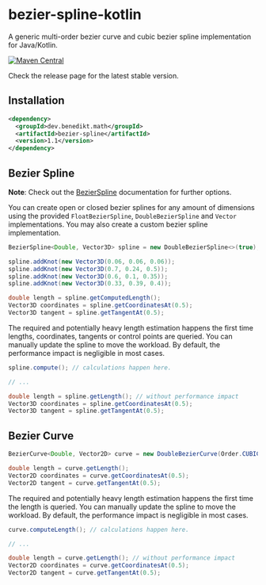 bezier-spline-kotlin
====================

A generic multi-order bezier curve and cubic bezier spline implementation for Java/Kotlin.

[![Maven Central](https://maven-badges.herokuapp.com/maven-central/dev.benedikt.math/bezier-spline/badge.svg)](https://maven-badges.herokuapp.com/maven-central/dev.benedikt.math/bezier-spline)

Check the release page for the latest stable version.

Installation
------------

```xml
<dependency>
  <groupId>dev.benedikt.math</groupId>
  <artifactId>bezier-spline</artifactId>
  <version>1.1</version>
</dependency>
```

Bezier Spline
-------------

**Note**: Check out the [BezierSpline](https://github.com/Bw2801/bezier-spline-kotlin/wiki/BezierSpline) documentation for further options.

You can create open or closed bezier splines for any amount of dimensions using the provided `FloatBezierSpline`,
`DoubleBezierSpline` and `Vector` implementations. You may also create a custom bezier spline implementation.

```java
BezierSpline<Double, Vector3D> spline = new DoubleBezierSpline<>(true);

spline.addKnot(new Vector3D(0.06, 0.06, 0.06));
spline.addKnot(new Vector3D(0.7, 0.24, 0.5));
spline.addKnot(new Vector3D(0.6, 0.1, 0.35));
spline.addKnot(new Vector3D(0.33, 0.39, 0.4));

double length = spline.getComputedLength();
Vector3D coordinates = spline.getCoordinatesAt(0.5);
Vector3D tangent = spline.getTangentAt(0.5);
```

The required and potentially heavy length estimation happens the first time lengths, coordinates, tangents or control points are queried. You can
manually update the spline to move the workload. By default, the performance impact is negligible in most cases.

```java
spline.compute(); // calculations happen here.

// ...

double length = spline.getLength(); // without performance impact
Vector3D coordinates = spline.getCoordinatesAt(0.5);
Vector3D tangent = spline.getTangentAt(0.5);
```


Bezier Curve
------------

```java
BezierCurve<Double, Vector2D> curve = new DoubleBezierCurve(Order.CUBIC, from, to, controlPoints);

double length = curve.getLength();
Vector2D coordinates = curve.getCoordinatesAt(0.5);
Vector2D tangent = curve.getTangentAt(0.5);
```

The required and potentially heavy length estimation happens the first time the length is queried. You can manually update the spline to move the
workload. By default, the performance impact is negligible in most cases.

```java
curve.computeLength(); // calculations happen here.

// ...

double length = curve.getLength(); // without performance impact
Vector2D coordinates = curve.getCoordinatesAt(0.5);
Vector2D tangent = curve.getTangentAt(0.5);
```
